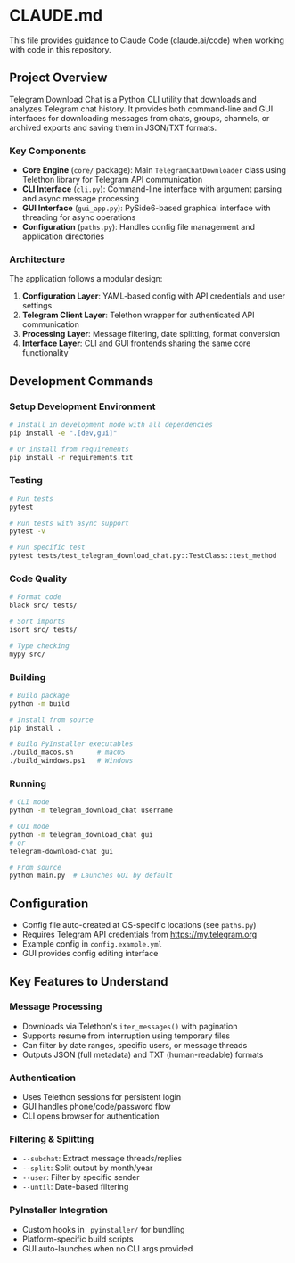 # CLAUDE.md

This file provides guidance to Claude Code (claude.ai/code) when working with code in this repository.

## Project Overview

Telegram Download Chat is a Python CLI utility that downloads and analyzes Telegram chat history. It provides both command-line and GUI interfaces for downloading messages from chats, groups, channels, or archived exports and saving them in JSON/TXT formats.

### Key Components

- **Core Engine** (`core/` package): Main `TelegramChatDownloader` class using Telethon library for Telegram API communication
- **CLI Interface** (`cli.py`): Command-line interface with argument parsing and async message processing
- **GUI Interface** (`gui_app.py`): PySide6-based graphical interface with threading for async operations
- **Configuration** (`paths.py`): Handles config file management and application directories

### Architecture

The application follows a modular design:
1. **Configuration Layer**: YAML-based config with API credentials and user settings
2. **Telegram Client Layer**: Telethon wrapper for authenticated API communication
3. **Processing Layer**: Message filtering, date splitting, format conversion
4. **Interface Layer**: CLI and GUI frontends sharing the same core functionality

## Development Commands

### Setup Development Environment
```bash
# Install in development mode with all dependencies
pip install -e ".[dev,gui]"

# Or install from requirements
pip install -r requirements.txt
```

### Testing
```bash
# Run tests
pytest

# Run tests with async support
pytest -v

# Run specific test
pytest tests/test_telegram_download_chat.py::TestClass::test_method
```

### Code Quality
```bash
# Format code
black src/ tests/

# Sort imports
isort src/ tests/

# Type checking
mypy src/
```

### Building
```bash
# Build package
python -m build

# Install from source
pip install .

# Build PyInstaller executables
./build_macos.sh      # macOS
./build_windows.ps1   # Windows
```

### Running
```bash
# CLI mode
python -m telegram_download_chat username

# GUI mode  
python -m telegram_download_chat gui
# or
telegram-download-chat gui

# From source
python main.py  # Launches GUI by default
```

## Configuration

- Config file auto-created at OS-specific locations (see `paths.py`)
- Requires Telegram API credentials from https://my.telegram.org
- Example config in `config.example.yml`
- GUI provides config editing interface

## Key Features to Understand

### Message Processing
- Downloads via Telethon's `iter_messages()` with pagination
- Supports resume from interruption using temporary files
- Can filter by date ranges, specific users, or message threads
- Outputs JSON (full metadata) and TXT (human-readable) formats

### Authentication
- Uses Telethon sessions for persistent login
- GUI handles phone/code/password flow
- CLI opens browser for authentication

### Filtering & Splitting
- `--subchat`: Extract message threads/replies
- `--split`: Split output by month/year
- `--user`: Filter by specific sender
- `--until`: Date-based filtering

### PyInstaller Integration
- Custom hooks in `_pyinstaller/` for bundling
- Platform-specific build scripts
- GUI auto-launches when no CLI args provided